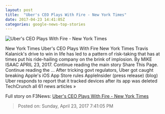 ```yaml
---
layout: post
title:  "Uber's CEO Plays With Fire - New York Times"
date: 2017-04-23 14:41:05Z
categories: google-news-top-stories
---
```


![Uber's CEO Plays With Fire - New York Times](https://static01.nyt.com/images/2017/04/19/technology/24travis/00travis-facebookJumbo.gif)

New York Times Uber's CEO Plays With Fire New York Times Travis Kalanick's drive to win in life has led to a pattern of risk-taking that has at times put his ride-hailing company on the brink of implosion. By MIKE ISAAC APRIL 23, 2017. Continue reading the main story Share This Page. Continue reading the ... After tricking govt regulators, Uber got caught breaking Apple's iOS App Store rules AppleInsider (press release) (blog) Uber responds to report that it tracked devices after its app was deleted TechCrunch all 61 news articles »


Full story on F3News: [Uber's CEO Plays With Fire - New York Times](http://www.f3nws.com/n/GTR4b)

> Posted on: Sunday, April 23, 2017 7:41:05 PM
